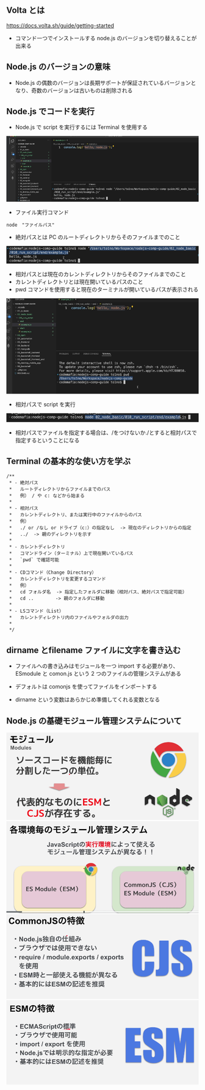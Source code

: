 ## Volta とは

https://docs.volta.sh/guide/getting-started

- コマンド一つでインストールする node.js のバージョンを切り替えることが出来る

## Node.js のバージョンの意味

- Node.js の偶数のバージョンは長期サポートが保証されているバージョンとなり、奇数のバージョンは古いものは削除される

## Node.js でコードを実行

- Node.js で script を実行するには Terminal を使用する

![alt text](image-12.png)

- ファイル実行コマンド

```
node　"ファイルパス"
```

- 絶対パスとは PC のルートディレクトリからそのファイルまでのこと

![alt text](image-13.png)

- 相対パスとは現在のカレントディレクトリからそのファイルまでのこと
- カレントディレクトリとは現在開いているパスのこと
- pwd コマンドを使用すると現在のターミナルが開いているパスが表示される

![alt text](image-14.png)

- 相対パスで script を実行

![alt text](image-15.png)

- 相対パスでファイルを指定する場合は、/をつけないか./とすると相対パスで指定するということになる

## Terminal の基本的な使い方を学ぶ

```
/**
 * - 絶対パス
 *   ルートディレクトリからファイルまでのパス
 *   例） / や c: などから始まる
 *
 * - 相対パス
 *   カレントディレクトリ、または実行中のファイルからのパス
 *   例）
 *   ./ or /なし or ドライブ（c:）の指定なし  -> 現在のディレクトリからの指定
 *   ../  -> 親のディレクトリを示す
 *
 * - カレントディレクトリ
 *   コマンドライン（ターミナル）上で現在開いているパス
 *   `pwd` で確認可能
 *
 * - CDコマンド（Change Directory）
 *   カレントディレクトリを変更するコマンド
 *   例）
 *   cd フォルダ名  -> 指定したフォルダに移動（相対パス、絶対パスで指定可能）
 *   cd ..        -> 親のフォルダに移動
 *
 * - LSコマンド（List）
 *   カレントディレクトリ内のファイルやフォルダの出力
 *
 */
```

## **dirname と**filename ファイルに文字を書き込む

- ファイルへの書き込みはモジュールを一つ import する必要があり、ESmodule と comon.js という 2 つのファイルの管理システムがある
- デフォルトは comonjs を使ってファイルをインポートする

- dirname という変数はあらかじめ準備してくれる変数となる

## Node.js の基礎モジュール管理システムについて

![alt text](image-16.png)
![alt text](image-17.png)
![alt text](image-18.png)
![alt text](image-19.png)

